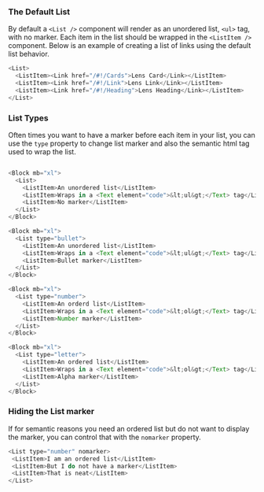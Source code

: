 ### The Default List

By default a `<List />` component will render as an unordered list, `<ul>` tag, with no marker. Each item in the list should be wrapped in the `<ListItem />` component. Below is an example of creating a list of links using the default list behavior.
```js
<List>
  <ListItem><Link href="/#!/Cards">Lens Card</Link></ListItem>
  <ListItem><Link href="/#!/Link">Lens Link</Link></ListItem>
  <ListItem><Link href="/#!/Heading">Lens Heading</Link></ListItem>
</List>
```

### List Types

Often times you want to have a marker before each item in your list, you can use the `type` property to change list marker and also the semantic html tag used to wrap the list.

```js

<Block mb="xl">
  <List>
    <ListItem>An unordered list</ListItem>
    <ListItem>Wraps in a <Text element="code">&lt;ul&gt;</Text> tag</ListItem>
    <ListItem>No marker</ListItem>
  </List>
</Block>

<Block mb="xl">
  <List type="bullet">
    <ListItem>An unordered list</ListItem>
    <ListItem>Wraps in a <Text element="code">&lt;ul&gt;</Text> tag</ListItem>
    <ListItem>Bullet marker</ListItem>
  </List>
</Block>

<Block mb="xl">
  <List type="number">
    <ListItem>An orderd list</ListItem>
    <ListItem>Wraps in a <Text element="code">&lt;ol&gt;</Text> tag</ListItem>
    <ListItem>Number marker</ListItem>
  </List>
</Block>

<Block mb="xl">
  <List type="letter">
    <ListItem>An ordered list</ListItem>
    <ListItem>Wraps in a <Text element="code">&lt;ol&gt;</Text> tag</ListItem>
    <ListItem>Alpha marker</ListItem>
  </List>
</Block>

```

### Hiding the List marker

If for semantic reasons you need an ordered list but do not want to display the marker, you can control that with the `nomarker` property.

```js
<List type="number" nomarker>
 <ListItem>I am an ordered list</ListItem>
 <ListItem>But I do not have a marker</ListItem>
 <ListItem>That is neat</ListItem>
</List>
```
